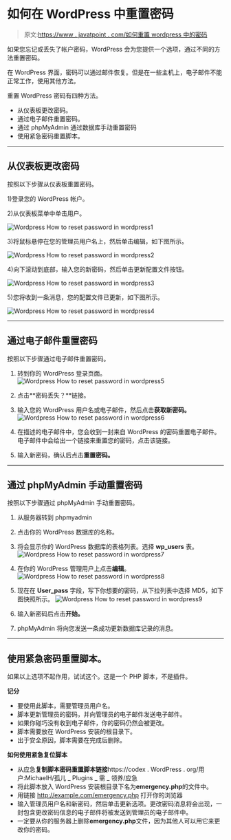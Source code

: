 # 如何在 WordPress 中重置密码

> 原文:[https://www . javatpoint . com/如何重置 wordpress 中的密码](https://www.javatpoint.com/how-to-reset-password-in-wordpress)

如果您忘记或丢失了帐户密码，WordPress 会为您提供一个选项，通过不同的方法重置密码。

在 WordPress 界面，密码可以通过邮件恢复。但是在一些主机上，电子邮件不能正常工作，使用其他方法。

重置 WordPress 密码有四种方法。

*   从仪表板更改密码。
*   通过电子邮件重置密码。
*   通过 phpMyAdmin 通过数据库手动重置密码
*   使用紧急密码重置脚本。

* * *

## 从仪表板更改密码

按照以下步骤从仪表板重置密码。

1)登录您的 WordPress 帐户。

2)从仪表板菜单中单击用户。

![Wordpress How to reset password in wordpress1](../Images/14d71e86527de0a030559ac160a4f9d7.png)

3)将鼠标悬停在您的管理员用户名上，然后单击编辑，如下图所示。

![Wordpress How to reset password in wordpress2](../Images/26f52a27f7fd79dc7d5bde7cfd43fc18.png)

4)向下滚动到底部，输入您的新密码，然后单击更新配置文件按钮。

![Wordpress How to reset password in wordpress3](../Images/7d4ffe2dde91c9472891ef5a5e8b6b74.png)

5)您将收到一条消息，您的配置文件已更新，如下图所示。

![Wordpress How to reset password in wordpress4](../Images/5c8e081eeab0500591ab3a87883446ec.png)

* * *

## 通过电子邮件重置密码

按照以下步骤通过电子邮件重置密码。

1.  转到你的 WordPress 登录页面。
![Wordpress How to reset password in wordpress5](../Images/043d50cc59f39ee505ebd7a58de1f9e2.png)

3.  点击**密码丢失？**链接。
4.  输入您的 WordPress 用户名或电子邮件，然后点击**获取新密码。**
![Wordpress How to reset password in wordpress6](../Images/9f278a5719fae8e006f0e5bcac7b765c.png)

6.  在描述的电子邮件中，您会收到一封来自 WordPress 的密码重置电子邮件。电子邮件中会给出一个链接来重置您的密码，点击该链接。
7.  输入新密码，确认后点击**重置密码。**

* * *

## 通过 phpMyAdmin 手动重置密码

按照以下步骤通过 phpMyAdmin 手动重置密码。

1.  从服务器转到 phpmyadmin
2.  点击你的 WordPress 数据库的名称。
3.  将会显示你的 WordPress 数据库的表格列表。选择 **wp_users** 表。
![Wordpress How to reset password in wordpress7](../Images/178b16dd4331d28e1e5e745a4d61dc58.png)

5.  在你的 WordPress 管理用户上点击**编辑**。
![Wordpress How to reset password in wordpress8](../Images/0ca1570474ed7f30aa212c0ade0e841a.png)

7.  现在在 **User_pass** 字段，写下你想要的密码，从下拉列表中选择 MD5，如下图快照所示。
![Wordpress How to reset password in wordpress9](../Images/875ba82d97565e99fd8c832a65153d86.png)

9.  输入新密码后点击**开始。**
10.  phpMyAdmin 将向您发送一条成功更新数据库记录的消息。

* * *

## 使用紧急密码重置脚本。

如果以上选项不起作用，试试这个。这是一个 PHP 脚本，不是插件。

**记分**

*   要使用此脚本，需要管理员用户名。
*   脚本更新管理员的密码，并向管理员的电子邮件发送电子邮件。
*   如果你碰巧没有收到电子邮件，你的密码仍然会被更改。
*   脚本需要放在 WordPress 安装的根目录下。
*   出于安全原因，脚本需要在完成后删除。

**如何使用紧急复位脚本**

*   从应急**复制脚本密码重置脚本链接**https://codex . WordPress . org/用户:MichaelH/孤儿 _ Plugins _ 需 _ 领养/应急
*   将此脚本放入 WordPress 安装根目录下名为**emergency.php**的文件中。
*   用链接 http://example.com/emergency.php 打开你的浏览器
*   输入管理员用户名和新密码，然后单击更新选项。更改密码消息将会出现，一封包含更改密码信息的电子邮件将被发送到管理员的电子邮件中。
*   一定要从你的服务器上删除**emergency.php**文件，因为其他人可以用它来更改你的密码。
